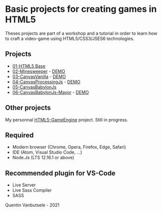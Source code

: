 # Basic projects for creating games in HTML5

Theses projects are part of a workshop and a tutorial in order to learn how to craft a video-game using HTML5/CSS3/JSES6 technologies. 

## Projects
- [01-HTML5 Base](/01-HTML5%20Base/README.md)
- [02-Minesweeper](/02-Minesweeper/README.md) - [DEMO](http://projects.les-planetes2kentin.fr/Minesweeper/index.html)
- [03-CanvasVanilla](/03-CanvasVanilla/README.md) - [DEMO](http://projects.les-planetes2kentin.fr/CanvasVanilla/index.html)
- [04-CanvasProcessingJs](/04-CanvasProcessingJs/README.md) - [DEMO](http://projects.les-planetes2kentin.fr/CanvasAsteroid/index.html)
- [05-CanvasBabylonJs](/05-CanvasBabylonJs/README.md)
- [06-CanvasBabylonJs-Mayor](/06-BabylonJS-Mayor/README.md) - [DEMO](http://projects.les-planetes2kentin.fr/Mayor/index.html)

## Other projects
My personnal [HTML5-GameEngine](https://github.com/QuentinVB/HTML5-GameEngine) project. Still in progress.

## Required
- Modern browser (Chrome, Opera, Firefox, Edge, Safari)
- IDE (Atom, Visual Studio Code, ...)
- Node.Js (LTS 12.16.1 or above)

## Recommended plugin for VS-Code
- Live Server
- Live Sass Compiler
- SASS

Quentin Vanbutsele - 2021